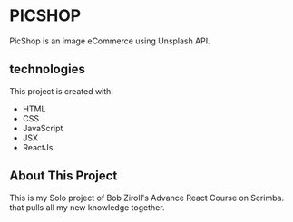 # PICSHOP
PicShop is an image eCommerce using Unsplash API.
## technologies
This project is created with:
- HTML
- CSS
- JavaScript
- JSX
- ReactJs
## About This Project
This is my Solo project of Bob Ziroll's Advance React Course on Scrimba. that pulls all my new knowledge together.